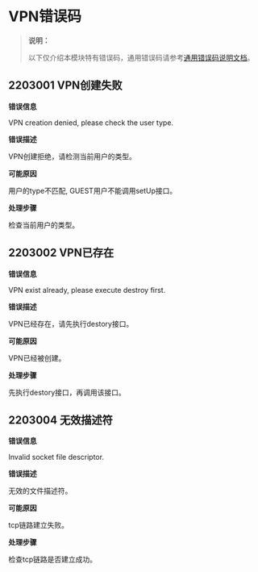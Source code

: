 # VPN错误码

> **说明：**
>
> 以下仅介绍本模块特有错误码，通用错误码请参考[通用错误码说明文档](errorcode-universal.md)。

## 2203001 VPN创建失败

**错误信息**

VPN creation denied, please check the user type.

**错误描述**

VPN创建拒绝，请检测当前用户的类型。

**可能原因**

用户的type不匹配, GUEST用户不能调用setUp接口。

**处理步骤**

检查当前用户的类型。


## 2203002 VPN已存在

**错误信息**

VPN exist already, please execute destroy first.

**错误描述**

VPN已经存在，请先执行destory接口。

**可能原因**

VPN已经被创建。

**处理步骤**

先执行destory接口，再调用该接口。


## 2203004 无效描述符

**错误信息**

Invalid socket file descriptor.

**错误描述**

无效的文件描述符。

**可能原因**

tcp链路建立失败。

**处理步骤**

检查tcp链路是否建立成功。